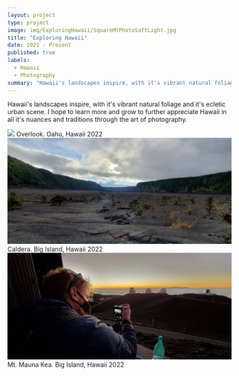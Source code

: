 ```yaml
---
layout: project
type: project
image: img/ExploringHawaii/SquareMtPhotoSoftLight.jpg
title: "Exploring Hawaii"
date: 2021 - Present
published: true
labels:
  - Hawaii
  - Photography
summary: "Hawaii's landscapes inspire, with it's vibrant natural foliage and it's ecletic urban scene. I hope to learn more and grow to further appreciate Hawaii in all it's nuances and traditions . . ."
---
```



Hawaii's landscapes inspire, with it's vibrant natural foliage and it's ecletic urban scene. I hope to learn more and grow to further appreciate Hawaii in all it's nuances and traditions through the art of photography.


<img class="img-fluid" src="../img/ExploringHawaii/20210530_105117.jpg">
Overlook. Oahu, Hawaii 2022

<img class="img-fluid" src="../img/ExploringHawaii/20210729_174451.jpg">
Caldera. Big Island, Hawaii 2022

<img class="img-fluid" src="../img/ExploringHawaii/20210731_191136.jpg">
Mt. Mauna Kea. Big Island, Hawaii 2022
